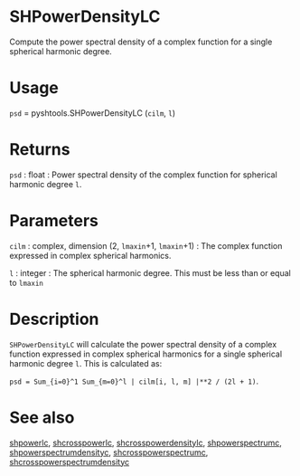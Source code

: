 # SHPowerDensityLC 

Compute the power spectral density of a complex function for a single spherical harmonic degree.

# Usage

`psd` = pyshtools.SHPowerDensityLC (`cilm`, `l`)

# Returns

`psd` : float
:   Power spectral density of the complex function for spherical harmonic degree `l`.

# Parameters

`cilm` : complex, dimension (2, `lmaxin`+1, `lmaxin`+1)
:   The complex function expressed in complex spherical harmonics.
	
`l` : integer
:   The spherical harmonic degree. This must be less than or equal to `lmaxin`

# Description

`SHPowerDensityLC` will calculate the power spectral density of a complex function expressed in complex spherical harmonics for a single spherical harmonic degree `l`. This is calculated as:

`psd = Sum_{i=0}^1 Sum_{m=0}^l | cilm[i, l, m] |**2 / (2l + 1)`.

# See also

[shpowerlc](pyshpowerlc.html), [shcrosspowerlc](pyshcrosspowerlc.html), [shcrosspowerdensitylc](pyshcrosspowerdensitylc.html), [shpowerspectrumc](pyshpowerspectrumc.html), [shpowerspectrumdensityc](pyshpowerspectrumdensityc.html), [shcrosspowerspectrumc](pyshcrosspowerspectrumc.html), [shcrosspowerspectrumdensityc](pyshcrosspowerspectrumdensityc.html)
